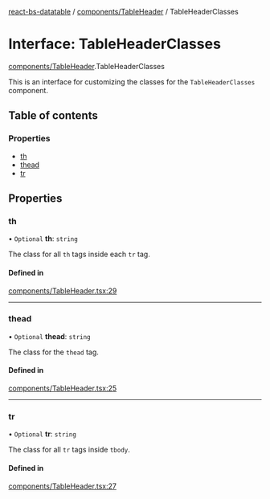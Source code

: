 [react-bs-datatable](../README.md) / [components/TableHeader](../modules/components_TableHeader.md) / TableHeaderClasses

# Interface: TableHeaderClasses

[components/TableHeader](../modules/components_TableHeader.md).TableHeaderClasses

This is an interface for customizing the classes for
the `TableHeaderClasses` component.

## Table of contents

### Properties

- [th](components_TableHeader.TableHeaderClasses.md#th)
- [thead](components_TableHeader.TableHeaderClasses.md#thead)
- [tr](components_TableHeader.TableHeaderClasses.md#tr)

## Properties

### th

• `Optional` **th**: `string`

The class for all `th` tags inside each `tr` tag.

#### Defined in

[components/TableHeader.tsx:29](https://github.com/imballinst/react-bs-datatable/blob/5f07b72/src/components/TableHeader.tsx#L29)

___

### thead

• `Optional` **thead**: `string`

The class for the `thead` tag.

#### Defined in

[components/TableHeader.tsx:25](https://github.com/imballinst/react-bs-datatable/blob/5f07b72/src/components/TableHeader.tsx#L25)

___

### tr

• `Optional` **tr**: `string`

The class for all `tr` tags inside `tbody`.

#### Defined in

[components/TableHeader.tsx:27](https://github.com/imballinst/react-bs-datatable/blob/5f07b72/src/components/TableHeader.tsx#L27)
